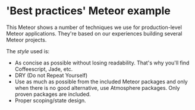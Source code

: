# 'Best practices' Meteor example

This Meteor shows a number of techniques we use for production-level Meteor applications. They're based on our experiences building several Meteor projects.

The _style_ used is:

* As concise as possible without losing readability. That's why you'll find Coffeescript, Jade, etc.
* DRY (Do not Repeat Yourself)
* Use as much as possible from the included Meteor packages and only when there is no good alternative, use Atmosphere packages. Only proven packages are included.
* Proper scoping/state design.
